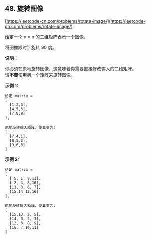 **48. 旋转图像**  
---  
[https://leetcode-cn.com/problems/rotate-image/](https://leetcode-cn.com/problems/rotate-image/)  

给定一个 n × n 的二维矩阵表示一个图像。

将图像顺时针旋转 90 度。

**说明：**  

你必须在原地旋转图像，这意味着你需要直接修改输入的二维矩阵。  
请**不要**使用另一个矩阵来旋转图像。  

**示例 1:**  

```  
给定 matrix = 
[
  [1,2,3],
  [4,5,6],
  [7,8,9]
],

原地旋转输入矩阵，使其变为:
[
  [7,4,1],
  [8,5,2],
  [9,6,3]
]
```  

**示例 2:**  

```  
给定 matrix =
[
  [ 5, 1, 9,11],
  [ 2, 4, 8,10],
  [13, 3, 6, 7],
  [15,14,12,16]
], 

原地旋转输入矩阵，使其变为:
[
  [15,13, 2, 5],
  [14, 3, 4, 1],
  [12, 6, 8, 9],
  [16, 7,10,11]
]
```  
